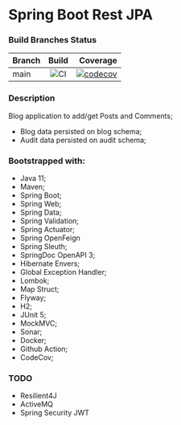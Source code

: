 # Spring Boot Rest JPA

### Build Branches Status

| Branch |                                          Build                                           |                                                                                                                                                   Coverage |
|--------|:----------------------------------------------------------------------------------------:|-----------------------------------------------------------------------------------------------------------------------------------------------------------:|
| main   | ![CI](https://github.com/oseasjs/springboot-rest-jpa/workflows/CI/badge.svg?branch=main) | [![codecov](https://codecov.io/gh/oseasjs/springboot-rest-jpa/branch/main/graph/badge.svg)](https://codecov.io/gh/oseasjs/springboot-rest-jpa/branch/main) |

### Description

Blog application to add/get Posts and Comments;  
* Blog data persisted on blog schema;
* Audit data persisted on audit schema;

### Bootstrapped with:

- Java 11;
- Maven;
- Spring Boot;
- Spring Web;
- Spring Data;
- Spring Validation;
- Spring Actuator;
- Spring OpenFeign
- Spring Sleuth;
- SpringDoc OpenAPI 3;
- Hibernate Envers;
- Global Exception Handler;
- Lombok;
- Map Struct;
- Flyway;
- H2;
- JUnit 5;
- MockMVC;
- Sonar;
- Docker;
- Github Action;
- CodeCov;

### TODO

- Resilient4J
- ActiveMQ
- Spring Security JWT

